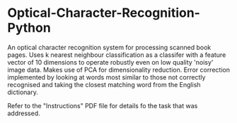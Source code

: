 # Optical-Character-Recognition-Python
An optical character recognition system for processing scanned book pages. Uses k nearest neighbour classification as a classifer with a feature vector of 10 dimensions to operate robustly even on low quality 'noisy' image data. Makes use of PCA for dimensionality reduction. Error correction implemented by looking at words most similar to those not correctly recognised and taking the closest matching word from the English dictionary. 

Refer to the "Instructions" PDF file for details fo the task that was addressed.
